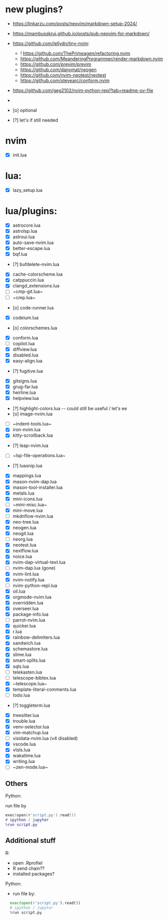 # new plugins?

- https://linkarzu.com/posts/neovim/markdown-setup-2024/
- https://mambusskruj.github.io/posts/pub-neovim-for-markdown/

- https://github.com/jellydn/tiny-nvim:
  - ! https://github.com/ThePrimeagen/refactoring.nvim
  - https://github.com/MeanderingProgrammer/render-markdown.nvim
  - https://github.com/previm/previm
  - https://github.com/danymat/neogen
  - https://github.com/nvim-neotest/neotest
  - https://github.com/stevearc/conform.nvim
- https://github.com/geg2102/nvim-python-repl?tab=readme-ov-file
- 

- [o] optional
- [?] let's if still needed

# nvim

- [x] init.lua

# lua:

- [x] lazy_setup.lua


# lua/plugins:

- [x] astrocore.lua
- [x] astrolsp.lua
- [x] astroui.lua
- [x] auto-save-nvim.lua
- [x] better-escape.lua
- [x] bqf.lua
- [?] bufdelete-nvim.lua
- [x] cache-colorscheme.lua
- [x] catppuccin.lua
- [x] clangd_extensions.lua
- [ ] ~cmp-git.lua~
- [ ] ~cmp.lua~
- [o] code-runner.lua
- [x] codeium.lua
- [o] colorschemes.lua
- [x] conform.lua
- [ ] copilot.lua
- [x] diffview.lua
- [x] disabled.lua
- [x] easy-align.lua
- [?] fugitive.lua
- [x] gitsigns.lua
- [x] grug-far.lua
- [x] heirline.lua
- [x] helpview.lua
- [?] highlight-colors.lua  -- could still be useful / let's ee
- [o] image-nvim.lua
- [ ] ~indent-tools.lua~ 
- [x] iron-nvim.lua
- [x] kitty-scrollback.lua
- [?] leap-nvim.lua
- [ ] ~lsp-file-operations.lua~
- [?] luasnip.lua
- [x] mappings.lua
- [x] mason-nvim-dap.lua
- [x] mason-tool-installer.lua
- [x] metals.lua
- [x] mini-icons.lua
- [ ] ~mini-misc.lua~
- [x] mini-move.lua
- [ ] mkdnflow-nvim.lua
- [x] neo-tree.lua
- [x] neogen.lua
- [x] neogit.lua
- [ ] neorg.lua
- [x] neotest.lua
- [x] nextflow.lua
- [x] noice.lua
- [x] nvim-dap-virtual-text.lua
- [ ] nvim-dap.lua (gone)
- [x] nvim-lint.lua
- [x] nvim-notify.lua
- [ ] nvim-python-repl.lua
- [x] oil.lua
- [x] orgmode-nvim.lua
- [x] overridden.lua
- [x] overseer.lua
- [x] package-info.lua
- [ ] parrot-nvim.lua
- [x] quicker.lua
- [x] r.lua
- [x] rainbow-delimiters.lua
- [x] sandwich.lua
- [x] schemastore.lua
- [x] slime.lua
- [x] smart-splits.lua
- [x] sqls.lua
- [ ] telekasten.lua
- [ ] telescope-bibtex.lua
- [x] ~telescope.lua~
- [x] template-literal-comments.lua
- [ ] todo.lua
- [?] toggleterm.lua
- [x] treesitter.lua
- [x] trouble.lua
- [x] venv-selector.lua
- [x] vim-matchup.lua
- [ ] visidata-nvim.lua (v4 disabled)
- [x] vscode.lua
- [x] vtsls.lua
- [x] wakatime.lua
- [x] writing.lua
- [ ] ~zen-mode.lua~

## Others

Python:

run file by 

```lua
exec(open(r'script.py').read())
# ipython / jupyter
%run script.py
```

## Additional stuff

R: 
- open .Rprofiel
- R send chain??
- installed packages?

Python:
- run file by:
```python
  exec(open(r'script.py').read())
  # ipython / jupyter
  %run script.py
```
